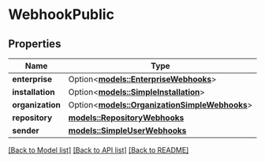 # WebhookPublic

## Properties

Name | Type | Description | Notes
------------ | ------------- | ------------- | -------------
**enterprise** | Option<[**models::EnterpriseWebhooks**](enterprise-webhooks.md)> |  | [optional]
**installation** | Option<[**models::SimpleInstallation**](simple-installation.md)> |  | [optional]
**organization** | Option<[**models::OrganizationSimpleWebhooks**](organization-simple-webhooks.md)> |  | [optional]
**repository** | [**models::RepositoryWebhooks**](repository-webhooks.md) |  | 
**sender** | [**models::SimpleUserWebhooks**](simple-user-webhooks.md) |  | 

[[Back to Model list]](../README.md#documentation-for-models) [[Back to API list]](../README.md#documentation-for-api-endpoints) [[Back to README]](../README.md)


